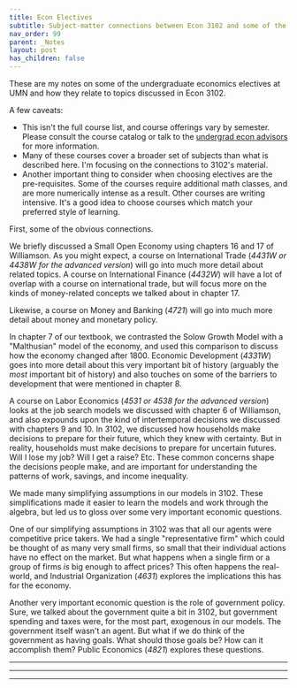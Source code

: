 ```yaml
---
title: Econ Electives
subtitle: Subject-matter connections between Econ 3102 and some of the 4000-level econ electives.
nav_order: 99
parent: _Notes
layout: post
has_children: false
---
```


These are my notes on some of the undergraduate economics electives at UMN
and how they relate to topics discussed in Econ 3102. 

A few caveats:
- This isn't the full course list, and course offerings vary by semester. Please consult the course catalog or talk to the [undergrad econ advisors](https://cla.umn.edu/economics/undergraduate/advising) for more information.
- Many of these courses cover a broader set of subjects than what is described here. I'm focusing on the connections to 3102's material.
- Another important thing to consider when choosing electives are the pre-requisites. Some of the courses require additional math classes, and are more numerically intense as a result. Other courses are writing intensive. It's a good idea to choose courses which match your preferred style of learning.


<!--
Students typically 
My goal is to help students find the electives that appeal to them by

## Brief Description on Common Prerequisites

- **Calculus II** (Math 1272 or equivalent) teaches you integral calculus. Integration is an important tool for understanding many different topics.
- **Linear Algebra** and Diff Eq (Math 2243). You've solved systems of equations before. This class extends and formalizes the concepts involved. Linear algebra also teaches you about matrix operations, which let you manipulate many numbers at once, and which are important for econometric techniques.
- **Multivariable Calculus** (Math 2263) takes the concepts and techniques from Calc I and II, and extends them to multiple dimensions. You've already seen a bit of this in your econ classes, whenever you take the partial derivative of a function.
- **Statistics** (Stat 4101 and 4102) teaches you about random distributions, and how to measure and summarize data. 
- Freshman Writing Practice
-->

<!--
TODO: What is freshman writing practice?
I will list it as "writing" in the prereqs


Intro to stats is Stat 3011 3022
5101 and 5102 are mentioned, but only required for 8000 level courses. So I can ignore those here.

Maybe a note about the brief dicsussion of coorelations in class?
Integration is an important tool for understanding topics like uncertainty and inequality.
The underlying concepts are vital for discussing uncertainty and inequality. -->




<!--## Elective Courses Offered this Spring-->

<!--## Electives Related to Topics Covered in 3102-->

<!--## Some Notes Elective Offerings-->


First, some of the obvious connections.

We briefly discussed a Small Open Economy using chapters 16 and 17 of Williamson.
As you might expect, 
a course on International Trade (*4431W or 4438W for the advanced version*) will go into much more detail about related topics.
A course on International Finance (*4432W*) will have a lot of overlap with a course on international trade, but will focus more on the kinds of money-related concepts we talked about in chapter 17.

Likewise, a course on Money and Banking (*4721*) will go into much more detail about money and monetary policy.

In chapter 7 of our textbook, we contrasted the Solow Growth Model with a "Malthusian" model of the economy,
and used this comparison to discuss how the economy changed after 1800. 
Economic Development (*4331W*) goes into more detail about this very important bit of history
(arguably the *most* important bit of history)
and also touches on some of the barriers to development that were mentioned in chapter 8.

<!-- relates to the inequality *between* countries.-->
<!--I attach the syllabus. My guess would be very little overlap. We’re doing more econ history stuff and fewer models.-->



<!--
TODO: Blurb about inequality.
Inequality is an important subject in economics, but is difficult to rigorously discuss without an understanding of integral calculus and statistics.
As such, we only very briefly discussed such topics in 3102.
There are several course offerings that explore inequality in more detail.
The main goal of 3102 is to introduce you to the tools of economics. 
-->


<!--Poverty and Income Inequality (*4341*) qualitatively looks at inequality *within* a country, focusing on the United States.
If you want to know more about the inequalities *between* countries, as we touched upon in chapters 7 and 8 of Williamson,
then consider taking a course on Economic Development (*4331W*).

Many other courses touch on the subject of inequality as well.-->




<!--
http://classinfo.umn.edu/?term=1209&subject=ECON&catalog_nbr=4341

### ECON 4341 -- Poverty and Income Inequality

Course Catalog Description
: This course focuses on the economic aspects of poverty and inequality in the United States. The course utilizes economic theory and empirical research to analyze the determinants of, and potential strategies to overcome poverty and inequality. Topics include measurement and trends of poverty and income inequality, labor markets, education, discrimination, residential segregation,  immigration,  hunger and nutrition, US farm policy, food distribution, food security, food aid, the connection between food production and health outcomes, as well as other related themes.



PreReqs
: intermediate courses-->


A course on Labor Economics (*4531 or 4538 for the advanced version*) looks at the job search models we discussed with chapter 6 of Williamson, 
and also expounds upon the kind of intertemporal decisions we discussed with chapters 9 and 10.<!--, adding uncertainty into the mix.-->
In 3102, we discussed how households make decisions to prepare for their future, which they knew with certainty.
But in reality, households must make decisions to prepare for uncertain futures.
Will I lose my job? Will I get a raise? Etc.
These common concerns<!--Such shocks--> shape the decisions people make, 
and <!--such shocks--> are important for understanding the patterns of work, savings, and income inequality.


<!--
If I had a lot of time, I could go through Lise's models one by one.
For example, 
https://digifesto.com/2019/11/09/notes-on-krussell-smith-1998-and-macroeconomic-theory/
 Krusell and Smith, 1998 “Income and wealth heterogeneity in the macroeconomy.”
has a model of inequality with different preference parameters. That's pretty easy to design a HW problem around.

-->



<!--
Financial Economics (*4751 or 4758 for the advanced version*) 

Regular reading of the business press (Wall Street Journal, Financial Times, The
Economist, New York Times) is strongly recommended.
• Articles: Each chapter in Bailey’s textbook has a list of references. Other references
will be announced in class.
• Nobel Prize Committee 2013, “Understanding Asset Prices”.

• Hull, John Options, Futures and Other Derivatives Pearson Education, 10th (or ear-
lier) Edition, (useful for the 2nd part of the course).









### ECON 4751 - Financial Economics (4758 - Advanced)

Course Catalog Description
: Financial decisions of firms/investors. Determination of interest rates and asset prices. Role of risk/uncertainty. Emphasizes economic models.
: Efficiency/role of financial markets. Theoretical concepts, empirical evidence. Price of financial assets, value of investment projects, risk management trading strategies.

Connection to Topics in 3102
: decision making under uncertainty and the value of assets was briefly touched upon in HW 9


PreReqs
: One semester of Statistics

### ECON 4758 - Advanced Financial Economics

> 

PreReqs
: Calculus II, Statistics

The objective of this course is to give the student an understanding of the operation
of financial markets and pricing of financial assets. In the first part of the course basic
principles of decision making under uncertainty will be developed. These principles will
then be applied to portfolio selection problem in financial asset markets. Models of financial
asset markets and their implications for valuation of stocks, bonds, options and derivative
assets will be discussed. The role of information in financial markets and issues of market
efficiency will be explored as well.
Current events in financial markets will be regularly discussed in class.-->


























We made many simplifying assumptions in our models in 3102.
These simplifications made it easier to learn the models and work through the algebra,
but led us to gloss over some very important economic questions.

One of our simplifying assumptions in 3102 was that all our agents were competitive price takers.
We had a single "representative firm" which could be thought of as many very small firms, so small that their individual actions have no effect on the market. 
But what happens when a single firm or a group of firms *is* big enough to affect prices?
This often happens the real-world, and Industrial Organization (*4631*) explores the implications this has for the economy.

Another very important economic question is the role of government policy. 
Sure, we talked about the government quite a bit in 3102, but government spending and taxes were, for the most part, exogenous in our models. 
The government itself wasn't an agent. 
But what if we do think of the government as having goals. 
What should those goals be? How can it accomplish them?
Public Economics (*4821*) explores these questions.














-------------



<!--
### ECON 4831 - Cost-Benefit Analysis

Course Catalog Description
:  Evaluation of benefits and costs of public projects and programs. Issues connected with definition and measurement of benefits and costs. Rate of return and discount. Market imperfections, risk, uncertainty. Case studies.


### ECON 4311 -- Economy of Latin America

Course Catalog Description
: Economic evolution in Latin America since 1950. Trade liberalization, poverty, inflation, development strategies in selected Latin American countries. Theory/applications of important issues.

### ECON 4317 -- The Chinese Economy

Course Catalog Description
: Overview of the Chinese Economy; transition from command economy to a market-based one and effects on economic indicators; current economic issues and concerns of the Chinese economy; role of China in today's world economy.


### ECON 4118 -- Advanced Mathematical Econ

Course Catalog Description
: > Development of selected models of economic behavior in mathematical terms. Topics selected to illustrate advantages of mathematical formulation.

PreReqs
: Calc II, Linear Algebra
-->



<!--
### ECON 4211 -- Principles of Econometrics
> Data analysis/quantitative methods in economics. Violation of classical regression model assumptions, modified estimation procedures that retain desirable properties. Multi-equation models. Computer applications/interpretation of empirical results. 


PreReqs
: Statistics

### ECON 4261 -- Introduction to Econometrics
> For Econ B.S. majors only. Review of basic linear regression model, its variants. Time series/simultaneous equation models. Material may include panel data, censored/truncated regressions, discrete choice models.


PreReqs
: Calculus II, Linear Algebra, Multivariable Calculus, Statistics

Math 4242 Applied Linear Algebra Recommended.


Connection to measurement stuff?

-->



--------------------------------------------------------------------


<!--
## Graduate-level courses?

"Instructor Consent Required"



### ECON 4161 -- Microeconomic Analysis I+II

> Theories of consumer demand, producer supply, and market equilibrium. General equilibrium and welfare. May include topics such as externalities, economics of information/uncertainty. Seven-week course.

> 	Theories of consumer, producer, and market equilibrium. Includes general equilibrium, welfare, externalities, topics in information and uncertainty, and game theory. Seven-week course.


### ECON 4162 -- Microeconomic Analysis III +IV
> The course is an introduction to basic concepts of stochastic calculus and application in economic analysis and finance. The aim of the course is to provide a treatment of the prerequisites. The requirements are basic probability and real analysis concepts; these will be reviewed in the first lectures.

> Theory and applications of dynamic optimal control to economic environments. Analysis of barrier problems, where a single decision must be made at some point in time; analysis of optimal control problems where multiple, continuous decisions are made over time. May include investment decisions, regulated decision-making and elements of dynamic contracting.

PreReqs
: Calc II, Linear Algebra, Multivariable Calculus, Statistics




### ECON 4165,4116,4167,4168 -- Macroeconomic Theory

> 	Dynamic general equilibrium models: solving for paths of interest rates, consumption, investment, and prices. Seven-week course. Meets with 8105.


PreReqs
: Calc II, Linear Algebra, Multivariable Calculus, Statistics


-->

--------------------------------------------------------------------


<!--

## Other 4000-level Economics Electives


### ECON 4108 - Advanced Game Theory and Applications

> 	For Econ B.S. students only. Games. Normal form, extensive form. Wars of attrition. Games of timing. Bargaining applications in industrial organization, macroeconomics, international economics.

PreReqs
: Calc II


### ECON 4113 - Introduction to Mathematical Economics
> 	Development of selected models of economic behavior in mathematical terms. Topics selected to illustrate advantages of mathematical formulation.

PreReqs
: Calc II, Linear Algebra



### ECON 4115 -- Uncertainty and Information

> This Microeconomic theory course focuses on economies under uncertainty with possibly asymmetric information. Individual behavior of consumers and that of markets are studied under uncertainty with incomplete information. Related topics in technology and innovation. the information economy, and networks will be examined.


PreReqs
: Calc II, Linear Algebra, (Statistics recommended)
























### ECON 4438W - Advanced International Trade
> Theories of trade/explanations of trade patterns. Trade restrictions. Commercial policy. International factor movements. Economic growth/development. Multinational corporations. Regional integration.

PreReqs
: Calculus II, Writing









### ECON 4337 - Comparative Economic Systems
> 	Functions of economic systems; market economy versus centrally planned economy. Comparison of different economic systems. Post socialist transitions in Eastern Europe, Russia, and China. Initial conditions and strategies for reforms; results of reforms in terms of key economic indicators.


PreReqs
: intermediate courses






### ECON 4425 - London: Trade and Brexit

> The seminar includes a history of trade and culture in UK and London since the 1500s up until the formation of the EU. It also includes UK plans for Brexit, and will discuss economic outcomes of it on London and international trade.

### ECON 4428 - London's Economy, International Trade, and BREXIT
	
> London is a “global city”- and has evolved from being a city of merchandise trade to being one of the premier financial services centers and cultural melting-pot in the world. The course explores the role of financial services, merchandise trade, trade policy, immigrant populations and cultures, and current race relations in the evolution of modern London. Globalization, the interactions and interdependencies between the city of London and the rest of the world, are researched and explored through class work and daily site visits to major economic and cultural locales.







### ECON 4731 - Macroeconomic Policy
> Monetary vs. fiscal policy debate in the context of the underlying macroeconomic theory controversy. Comparison of Keynesian, Monetarist, and Classical theories; rational expectations; policy ineffectiveness; time inconsistency; rules vs. discretion; budget deficits; unemployment and inflation.





### ECON 5890 - Economics of the Health-Care System

> 	Economic analysis of U.S. health-care sector. Emphasizes problems of pricing, production, distribution. Health-care services as one factor contributing to nation's health.



-->












